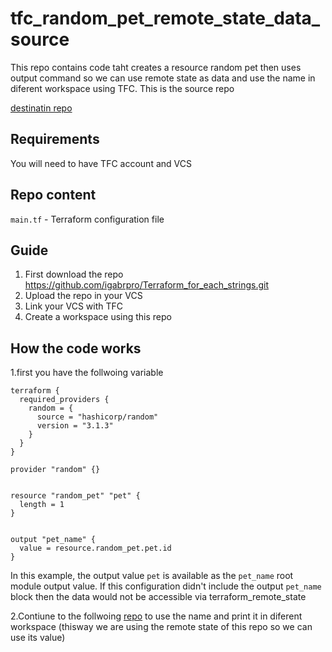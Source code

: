 # tfc_random_pet_remote_state_data_source


This repo contains code taht creates a resource random pet then uses output command so we can use remote state as data and use the name in diferent workspace using TFC. This is the source repo

[destinatin repo](https://github.com/igabrpro/tfc_random_pet_remote_state_data_destination.git)

## Requirements
You will need to have TFC account and VCS

## Repo content 
```main.tf``` - Terraform configuration file


## Guide
1. First download the repo https://github.com/igabrpro/Terraform_for_each_strings.git
2. Upload the repo in your VCS
3. Link your VCS with TFC
4. Create a workspace using this repo


## How the code works
1.first you have the follwoing variable 
```
terraform {
  required_providers {
    random = {
      source = "hashicorp/random"
      version = "3.1.3"
    }
  }
}

provider "random" {}


resource "random_pet" "pet" {
  length = 1
}


output "pet_name" {
  value = resource.random_pet.pet.id
}

```
In this example, the output value ```pet``` is available as the ```pet_name``` root module output value. If this configuration didn't include the output ```pet_name``` block then the data would not be accessible via terraform_remote_state

2.Contiune to the follwoing [repo](https://github.com/igabrpro/tfc_random_pet_remote_state_data_destination.git) to use the name and print it in diferent workspace (thisway we are using the remote state of this repo so we can use its value)
